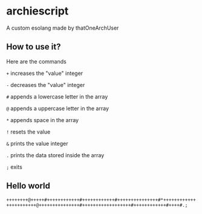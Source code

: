 # archiescript
A custom esolang made by thatOneArchUser

## How to use it?
Here are the commands

`+` increases the "value" integer

`-` decreases the "value" integer

`#` appends a lowercase letter in the array

`@` appends a uppercase letter in the array

`*` appends space in the array

`!` resets the value

`&` prints the value integer

`.` prints the data stored inside the array

`;` exits

## Hello world
`++++++++@+++++#++++++++++++#++++++++++++#+++++++++++++++#*+++++++++++++++++++++++@+++++++++++++++#++++++++++++++++++#++++++++++++#++++#.;`
